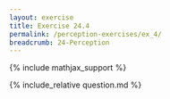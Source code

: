 ```yaml
---
layout: exercise
title: Exercise 24.4
permalink: /perception-exercises/ex_4/
breadcrumb: 24-Perception
---
```


{% include mathjax_support %}

<div><i class="arrow-up loader" data-chapter="perception-exercises" data-exercise="ex_4" data-rating="0"></i></div>
{% include_relative question.md %}
